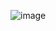 ![image](https://user-images.githubusercontent.com/99891151/198128114-461e5cec-ba6c-41e6-94a8-10529a979db5.png)

<!--
**DiogoSp1/DiogoSp1** is a ✨ _special_ ✨ repository because its `README.md` (this file) appears on your GitHub profile.

Here are some ideas to get you started:

- 🔭 I’m currently working on ...
- 🌱 I’m currently learning ...
- 👯 I’m looking to collaborate on ...
- 🤔 I’m looking for help with ...
- 💬 Ask me about ...
- 📫 How to reach me: ...
- 😄 Pronouns: ...
- ⚡ Fun fact: ...
-->
